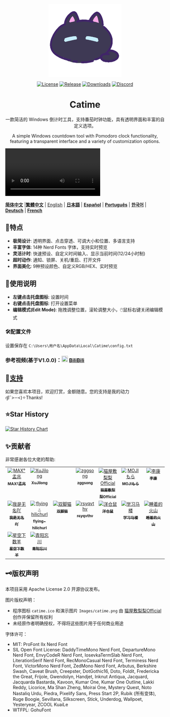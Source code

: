 <p align="center">
<a href="https://github.com/vladelaina/Catime" target="_blank">
<img align="center" alt="catime" width="230" src="Images/catime.png" />
</a>
  
</p>
<p align="center">
 <a href="https://github.com/vladelaina/Catime/blob/main/LICENSE"><img alt="License" src="https://img.shields.io/github/license/vladelaina/Catime?label=License" /></a>
 <a href="https://github.com/vladelaina/Catime/releases/latest"><img alt="Release" src="https://img.shields.io/github/release/vladelaina/Catime.svg?label=Release" /></a>
 <a href="https://github.com/vladelaina/Catime/releases"><img alt="Downloads" src="https://img.shields.io/github/downloads/vladelaina/Catime/total?label=Downloads" /></a>
 <a href="https://discord.gg/W3tW2gtp6g"><img alt="Discord" src="https://img.shields.io/badge/Join-Catime-7289da?logo=discord&logoColor=white&color=7289da"/></a>
</p>

<h1 align="center">Catime</h1>

<p align="center">一款简洁的 Windows 倒计时工具，支持番茄时钟功能，具有透明界面和丰富的自定义选项。</p>
<p align="center">A simple Windows countdown tool with Pomodoro clock functionality, featuring a transparent interface and a variety of customization options.</p>





<video src="https://github.com/user-attachments/assets/3bd56d5e-3c3f-4c06-a07b-b6cf72e7dcfb.mp4" autoplay loop></video>

[**简体中文**](README.md) |[**繁體中文**](i18n/README_zh-hant.md)  | [English](i18n/README-en.md) | [**日本語**](i18n/README_ja.md) | [**Español**](i18n/README_es.md) | [**Português**](i18n/README_pt-br.md) | [**한국어**](i18n/README_ko-kr.md) | [**Deutsch**](i18n/README_de.md) | [**French**](i18n/README_fr.md)


## 🌟特点

- **极简设计**: 透明界面、点击穿透、可调大小和位置、多语言支持
- **丰富字体**: 14种 Nerd Fonts 字体，支持实时预览
- **灵活计时**: 快速预设、自定义时间输入、显示当前时间(12/24小时制)
- **超时动作**: 通知、锁屏、关机/重启、打开文件
- **界面美化**: 9种预设颜色、自定义RGB/HEX、实时预览

## 📑使用说明

- **左键点击托盘图标**: 设置时间
- **右键点击托盘图标**: 打开设置菜单
- **编辑模式(Edit Mode)**: 拖拽调整位置，滚轮调整大小，🖱️鼠标右键关闭编辑模式


### 🛠️配置文件
设置保存在 `C:\Users\用户名\AppData\Local\Catime\config.txt`

### 参考视频(基于V1.0.0)：<img src="https://www.bilibili.com/favicon.ico" width="20" height="20"> [BiliBili](https://www.bilibili.com/video/BV1ztFeeQEYP)

## 💖[支持](support.md)

如果您喜欢本项目，欢迎打赏，金额随意。您的支持是我的动力  ദ്ദി˶>𖥦<)✧Thanks!


  
## ⭐Star History

<a href="https://star-history.com/#vladelaina/Catime&Date">
    <img src="https://api.star-history.com/svg?repos=vladelaina/Catime&type=Date" height="420" alt="Star History Chart">
</a>


## ✨贡献者 

非常感谢各位大佬的帮助:
<table>
  <tbody>
    <tr>
      <td align="center" valign="top" width="14.28%"><a href="https://github.com/MadMaxChow"><img src="https://avatars.githubusercontent.com/u/13810505?v=4" width="100px;" alt="MAX°孟兆"/><br /><sub><b>MAX°孟兆</b></sub></a><br /></td>
      <td align="center" valign="top" width="14.28%"><a href="https://github.com/sumruler"><img src="https://avatars.githubusercontent.com/u/56953545?v=4" width="100px;" alt="XuJilong"/><br /><sub><b>XuJilong</b></sub></a><br /></td>
      <td width="14.28%"></td>
      <td align="center" valign="top" width="14.28%"><a href="https://github.com/ZGGSONG"><img src="https://avatars.githubusercontent.com/u/49741009?v=4" width="100px;" alt="zggsong"/><br /><sub><b>zggsong</b></sub></a><br /></td>
      <td align="center" valign="top" width="14.28%"><a href="https://space.bilibili.com/26087398"><img src="https://i1.hdslb.com/bfs/face/af55083fafbabb7815b09c32adca94139b3ab3f8.webp@240w_240h_1c_1s_!web-avatar-space-header.avif" width="100px;" alt="猫屋敷梨梨Official"/><br /><sub><b>猫屋敷梨梨Official</b></sub></a><br /></td>
      <td align="center" valign="top" width="14.28%"><a href="https://space.bilibili.com/6189012"><img src="https://i0.hdslb.com/bfs/face/e38f4197fddc38397732b61c3086cd6b280dd00e.jpg" width="100px;" alt="MOJIもら"/><br /><sub><b>MOJIもら</b></sub></a><br /></td>
      <td align="center" valign="top" width="14.28%"><a href="https://space.bilibili.com/475437261"><img src="https://i0.hdslb.com/bfs/face/a52c54f0098602b2934d828222aaf3895b06c9ec.jpg@240w_240h_1c_1s_!web-avatar-space-header.avif" width="100px;" alt="李康"/><br /><sub><b>李康</b></sub></a><br /></td>
    </tr>
    <tr>
      <td align="center" valign="top" width="14.28%"><a href="https://space.bilibili.com/1708573954"><img src="https://i1.hdslb.com/bfs/face/7fe7cfba25dd086f9b4dbb8433b5db237a5ff98b.jpg@240w_240h_1c_1s_!web-avatar-space-header.avif" width="100px;" alt="我是无名吖"/><br /><sub><b>我是无名吖</b></sub></a><br /></td>
      <td align="center" valign="top" width="14.28%"><a href="https://github.com/flying-hilichurl"><img src="https://avatars.githubusercontent.com/u/187168840?v=4" width="100px;" alt="flying-hilichurl"/><br /><sub><b>flying-hilichurl</b></sub></a><br /></td>
      <td align="center" valign="top" width="14.28%"><a href="https://space.bilibili.com/161061562"><img src="https://i1.hdslb.com/bfs/face/ffbffc12d4cb51d158210f26f45bb1b369eaf730.jpg@240w_240h_1c_1s_!web-avatar-space-header.avif" width="100px;" alt="双脚猫"/><br /><sub><b>双脚猫</b></sub></a><br />
</td>
      <td align="center" valign="top" width="14.28%"><a href="https://github.com/rsyqvthv"><img src="https://avatars.githubusercontent.com/u/2230369?v=4" width="100px;" alt="rsyqvthv"/><br /><sub><b>rsyqvthv</b></sub></a><br /></td>
      <td align="center" valign="top" width="14.28%"><a href="https://space.bilibili.com/297146893"><img src="https://i1.hdslb.com/bfs/face/60bd4649e39b9324998c0fede4dbc18a5baa7311.jpg@240w_240h_1c_1s_!web-avatar-space-header.avif" width="100px;" alt="洋仓鼠"/><br /><sub><b>洋仓鼠</b></sub></a><br /></td>
      <td align="center" valign="top" width="14.28%"><a href="https://space.bilibili.com/3546380188519387"><img src="https://i1.hdslb.com/bfs/face/a6396d677f543a173aa11f3d3cd2943a96121dda.jpg@240w_240h_1c_1s_!web-avatar-space-header.avif" width="100px;" alt="学习马楼"/><br /><sub><b>学习马楼</b></sub></a><br /></td>
      <td align="center" valign="top" width="14.28%"><a href="https://space.bilibili.com/8010065"><img src="https://i2.hdslb.com/bfs/face/118e5f530477e11326dbfb3692a0878fc92d303d.jpg@240w_240h_1c_1s_!web-avatar-space-header.avif" width="100px;" alt="睡着的火山"/><br /><sub><b>睡着的火山</b></sub></a><br /></td>
      <tr>
         <td align="center" valign="top" width="14.28%"><a href="https://space.bilibili.com/5549978"><img src="https://i2.hdslb.com/bfs/face/8da0d17a9d45bb66fb8758c4da378a145e1856ca.jpg@240w_240h_1c_1s_!web-avatar-space-header.avif" width="100px;" alt="星空下数羊"/><br /><sub><b>星空下数羊</b></sub></a><br /></td>
        <td align="center" valign="top" width="14.28%"><a href="https://space.bilibili.com/13129221"><img src="https://i2.hdslb.com/bfs/face/5a3c76d35af300d44111a50bde4b7acf45ad9621.jpg@128w_128h_1c_1s.webp" width="100px;" alt="青阳忘川"/><br /><sub><b>青阳忘川</b></sub></a><br /></td>
      </tr>
  </tbody>
</table>

## 🗝️版权声明

本项目采用 Apache License 2.0 开源协议发布。

图片版权声明：
- 程序图标 `catime.ico` 和演示图片 `Images/catime.png` 由 [猫屋敷梨梨Official](https://space.bilibili.com/26087398) 创作并保留所有权利
- 未经原作者明确授权，不得将这些图片用于任何商业用途

字体许可：
- MIT: ProFont IIx Nerd Font
- SIL Open Font License: DaddyTimeMono Nerd Font, DepartureMono Nerd Font, EnvyCodeR Nerd Font, IosevkaTermSlab Nerd Font, LiterationSerif Nerd Font, RecMonoCasual Nerd Font, Terminess Nerd Font, VictorMono Nerd Font, ZedMono Nerd Font, Arbutus, Berkshire Swash, Caveat Brush, Creepster, DotGothic16, Doto, Foldit, Fredericka the Great, Frijole, Gwendolyn, Handjet, Inknut Antiqua, Jacquard, Jacquarda Bastarda, Kavoon, Kumar One, Kumar One Outline, Lakki Reddy, Licorice, Ma Shan Zheng, Moirai One, Mystery Quest, Noto Nastaliq Urdu, Piedra, Pixelify Sans, Press Start 2P, Rubik (所有变体), Ruge Boogie, Sevillana, Silkscreen, Stick, Underdog, Wallpoet, Yesteryear, ZCOOL KuaiLe
- WTFPL: GohuFont


